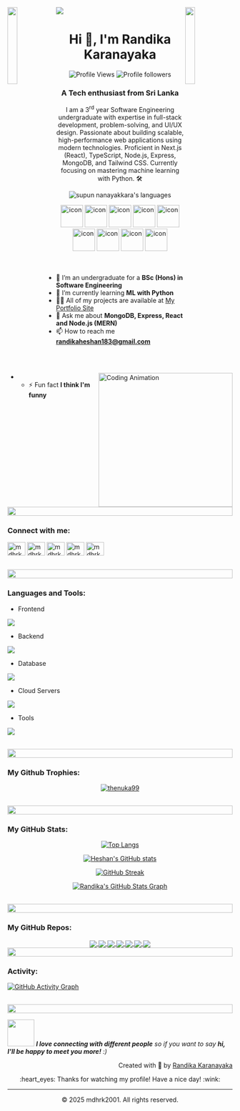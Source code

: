 ![](https://github.com/halfrost/halfrost/blob/master/icons/header_.png)
<img align="left" src="https://user-images.githubusercontent.com/65187002/144930161-2f783401-8d27-4fdf-a2f7-cc0ba32f1f1f.gif" width="21%" style="display:inline;"><img align="right" src="https://user-images.githubusercontent.com/65187002/144930161-2f783401-8d27-4fdf-a2f7-cc0ba32f1f1f.gif" width="21%" style="display:inline;">


<h1 align="center">Hi 👋, I'm Randika Karanayaka</h1>
<p align="center">
  <img src="https://komarev.com/ghpvc/?username=mdhrk2001&label=Profile%20views&color=0e75b6&style=flat" alt="Profile Views" />
  <img alt="Profile followers" src="https://img.shields.io/github/followers/mdhrk2001">
</p>
<h3 align="center">A Tech enthusiast from Sri Lanka</h3>
<p align="center">I am a 3<sup>rd</sup> year Software Engineering undergraduate with expertise in full-stack development, problem-solving, and UI/UX design. Passionate about building scalable, high-performance web applications using modern technologies. Proficient in Next.js (React), TypeScript, Node.js, Express, MongoDB, and Tailwind CSS. Currently focusing on mastering machine learning with Python. 🛠️</p>
<p align="center">  
<img src="https://img.shields.io/badge/Languages- JavaScript | TypeScript | Python | Java | PHP | MySQL -blue.svg" alt="supun nanayakkara's languages" />
</p>

<div align="center">
  <img src="https://techstack-generator.vercel.app/java-icon.svg" alt="icon" width="50" height="50" />
  <img src="https://techstack-generator.vercel.app/python-icon.svg" alt="icon" width="50" height="50" />
  <img src="https://techstack-generator.vercel.app/ts-icon.svg" alt="icon" width="50" height="50" />
  <img src="https://techstack-generator.vercel.app/js-icon.svg" alt="icon"width="50" height="50" />
  <img src="https://techstack-generator.vercel.app/react-icon.svg" alt="icon" width="50" height="50" />
  <img src="https://techstack-generator.vercel.app/mysql-icon.svg" alt="icon" width="50" height="50" />
  <img src="https://techstack-generator.vercel.app/restapi-icon.svg" alt="icon" width="50" height="50" />
  <img src="https://techstack-generator.vercel.app/aws-icon.svg" alt="icon" width="50" height="50" />
  <img src="https://techstack-generator.vercel.app/github-icon.svg" alt="icon" width="50" height="50" />
</div>

<img align="right" alt="Coding Animation" width="300" src="https://user-images.githubusercontent.com/74038190/229223263-cf2e4b07-2615-4f87-9c38-e37600f8381a.gif">
<br><br>

- 🔭 I’m an undergraduate for a **BSc (Hons) in Software Engineering**
- 🌱 I’m currently learning **ML with Python**
- 👨‍💻 All of my projects are available at [My Portfolio Site](https://mdhrk2001-portfolio.vercel.app/projects)
- 💬 Ask me about **MongoDB, Express, React and Node.js (MERN)**
- 📫 How to reach me **randikaheshan183@gmail.com**
- - ⚡ Fun fact **I think I'm funny**
<!-- - 📄 Know about my experiences [my experiences](http://supun.traditionalme.life/#resume) -->
<br>



<img src="https://i.imgur.com/dBaSKWF.gif" height="20" width="100%">



<h3 align="left">Connect with me:</h3>
<p align="left">
<a href="https://www.linkedin.com/in/mdhrk2001/" target="blank"><img align="center" src="https://raw.githubusercontent.com/rahuldkjain/github-profile-readme-generator/master/src/images/icons/Social/linked-in-alt.svg" alt="mdhrk2001 | LinkedIn" height="30" width="40" /></a>
<a href="https://www.facebook.com/mdhrk2001" target="blank"><img align="center" src="https://raw.githubusercontent.com/rahuldkjain/github-profile-readme-generator/master/src/images/icons/Social/facebook.svg" alt="mdhrk2001 | Facebook" height="30" width="40" /></a>
<a href="https://www.instagram.com/mdhrk2001" target="blank"><img align="center" src="https://raw.githubusercontent.com/rahuldkjain/github-profile-readme-generator/master/src/images/icons/Social/instagram.svg" alt="mdhrk2001 | Instagram" height="30" width="40" /></a>
<a href="https://www.youtube.com/@mdhrk2001" target="blank"><img align="center" src="https://raw.githubusercontent.com/rahuldkjain/github-profile-readme-generator/master/src/images/icons/Social/youtube.svg" alt="mdhrk2001 | YouTube" height="30" width="40" /></a>
<a href="https://wa.me/+94701048274" target="blank"><img align="center" src="https://raw.githubusercontent.com/rahuldkjain/github-profile-readme-generator/master/src/images/icons/Social/whatsapp.svg" alt="mdhrk2001 | YouTube" height="30" width="40" /></a>
</p>
<br>



<img src="https://i.imgur.com/dBaSKWF.gif" height="20" width="100%">



<h3 align="left">Languages and Tools:</h3>

- Frontend
<p align="left">
  <a href="https://skillicons.dev">
    <img src="https://skillicons.dev/icons?i=react,nextjs,tailwind,html,css" />
  </a>
</p>

- Backend
<p align="left">
  <a href="https://skillicons.dev">
    <img src="https://skillicons.dev/icons?i=nodejs,express,firebase" />
  </a>
</p>

- Database
<p align="left">
  <a href="https://skillicons.dev">
    <img src="https://skillicons.dev/icons?i=mongodb,mysql" />
  </a>
</p>

- Cloud Servers
<p align="left">
  <a href="https://skillicons.dev">
    <img src="https://skillicons.dev/icons?i=azure,aws,firebase" />
  </a>
</p>

- Tools
<p align="left">
  <a href="https://skillicons.dev">
    <img src="https://skillicons.dev/icons?i=git,github,figma,idea,vscode,postman" />
  </a>
</p>
<br/>



<img src="https://i.imgur.com/dBaSKWF.gif" height="20" width="100%">



<h3 align="left">My Github Trophies:</h3>
<p align="center">
 <a href="https://github.com/ryo-ma/github-profile-trophy">
  <img src="https://github-profile-trophy.vercel.app/?username=mdhrk2001&layout=compact&theme=algolia" alt="thenuka99" />
 </a>
</p>
<br>



<img src="https://i.imgur.com/dBaSKWF.gif" height="20" width="100%">



<h3 align="left">My GitHub Stats:</h3>
<div align="center">

[![Top Langs](https://github-readme-stats.vercel.app/api/top-langs/?username=mdhrk2001&layout=compact&show_icons=true&theme=algolia)](https://github.com/anuraghazra/github-readme-stats)

[![Heshan's GitHub stats](https://github-readme-stats.vercel.app/api?username=mdhrk2001&show_icons=true&show=reviews,prs_merged,prs_merged_percentage,contribs,issues&theme=algolia)](https://github.com/anuraghazra/github-readme-stats)

[![GitHub Streak](https://streak-stats.demolab.com/?user=mdhrk2001&theme=algolia&background=0d1117&hide_border=true)](https://git.io/streak-stats)

[![Randika's GitHub Stats Graph](https://github-profile-summary-cards.vercel.app/api/cards/profile-details?username=mdhrk2001&theme=radical&hide_border=true)](https://github.com/mdhrk2001/mdhrk2001)

</div>
<br>



<img src="https://i.imgur.com/dBaSKWF.gif" height="20" width="100%">



<h3 align="left">My GitHub Repos:</h3>
<div align="center">

<a href="https://github.com/mdhrk2001/my-portfolio">
  <img align="center" src="https://github-readme-stats.vercel.app/api/pin/?username=mdhrk2001&repo=my-portfolio&title_color=ffffff&text_color=c9cacc&icon_color=2bbc8a&bg_color=1d1f21" />
</a> 

<a href="https://github.com/mdhrk2001/online-shopping-site">
  <img align="center" src="https://github-readme-stats.vercel.app/api/pin/?username=mdhrk2001&repo=online-shopping-site&title_color=ffffff&text_color=c9cacc&icon_color=2bbc8a&bg_color=1d1f21" />
</a> 

<a href="https://github.com/mdhrk2001/Volunteer-Web-Application">
  <img align="center" src="https://github-readme-stats.vercel.app/api/pin/?username=mdhrk2001&repo=Volunteer-Web-Application&title_color=ffffff&text_color=c9cacc&icon_color=2bbc8a&bg_color=1d1f21" />
</a>

<a href="https://github.com/mdhrk2001/hotel-booking-system">
  <img align="center" src="https://github-readme-stats.vercel.app/api/pin/?username=mdhrk2001&repo=hotel-booking-system&title_color=ffffff&text_color=c9cacc&icon_color=2bbc8a&bg_color=1d1f21" />
</a>

<a href="https://github.com/mdhrk2001/Pet_Care_Center-website">
  <img align="center" src="https://github-readme-stats.vercel.app/api/pin/?username=mdhrk2001&repo=Pet_Care_Center-website&title_color=ffffff&text_color=c9cacc&icon_color=2bbc8a&bg_color=1d1f21" />
</a>

<a href="https://github.com/mdhrk2001/Final-Project-Coursera-HTML">
  <img align="center" src="https://github-readme-stats.vercel.app/api/pin/?username=mdhrk2001&repo=Final-Project-Coursera-HTML&title_color=ffffff&text_color=c9cacc&icon_color=2bbc8a&bg_color=1d1f21" />

<a href="https://github.com/mdhrk2001/Final-Project-Coursera-CSS">
  <img align="center" src="https://github-readme-stats.vercel.app/api/pin/?username=mdhrk2001&repo=Final-Project-Coursera-CSS&title_color=ffffff&text_color=c9cacc&icon_color=2bbc8a&bg_color=1d1f21" />
</a>

</div>
<be>


<img src="https://i.imgur.com/dBaSKWF.gif" height="20" width="100%">



<h3 align="left">Activity:</h3>

[![GitHub Activity Graph](https://github-readme-activity-graph.vercel.app/graph?username=mdhrk2001&custom_title=Randika's%20Contribution%20Graph&bg_color=0D1117&title_color=FFFFFF&color=7F3FBF&line=7F3FBF&point=7F3FBF&area_color=FFFFFF&area=true)](https://github.com/Ashutosh00710/github-readme-activity-graph)

<br>



<img src="https://i.imgur.com/dBaSKWF.gif" height="20" width="100%">



<img src="https://media.giphy.com/media/LnQjpWaON8nhr21vNW/giphy.gif" width="60"> <em><b>I love connecting with different people</b> so if you want to say <b>hi, I'll be happy to meet you more!</b> :)</em>
<br>
<p align="right" > Created with 🧡 by <a href="https://wa.me/+94701048274">Randika Karanayaka</a></p>

<div align="center">
  :heart_eyes: Thanks for watching my profile! Have a nice day! :wink: <br/>
</div>

------

<div align="center">
  &copy; 2025 mdhrk2001. All rights reserved.
</div>
